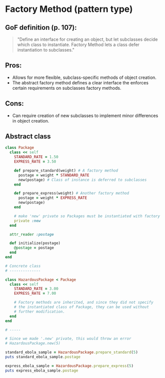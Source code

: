 # Factory Method (pattern type)


## GoF definition (p. 107):

> "Define an interface for creating an object, but let subclasses decide which
class to instantiate. Factory Method lets a class defer instantiation to
subclasses."

## Pros:

* Allows for more flexible, subclass-specific methods of object creation.
* The abstract factory method defines a clear interface the enforces certain requirements on subclasses factory methods.

## Cons:

* Can require creation of new subclasses to implement minor differences in object creation.

## Abstract class


```ruby
class Package
  class << self
    STANDARD_RATE = 1.50
    EXPRESS_RATE = 3.50

    def prepare_standard(weight) # A factory method
      postage = weight * STANDARD_RATE
      new(postage) # Class of instance is deferred to subclasses
    end

    def prepare_express(weight) # Another factory method
      postage = weight * EXPRESS_RATE
      new(postage)
    end

    # make 'new' private so Packages must be instantiated with factory methods
    private :new
  end

  attr_reader :postage

  def initialize(postage)
    @postage = postage
  end
end

# Concrete class
# --------------

class HazardousPackage < Package
  class << self
    STANDARD_RATE = 3.00
    EXPRESS_RATE = 7.00

    # Factory methods are inherited, and since they did not specify
    # the instantiated class of Package, they can be used without
    # further modification.
  end
end

# -----

# Since we made '.new' private, this would throw an error
# HazardousPackage.new(5)

standard_ebola_sample = HazardousPackage.prepare_standard(5)
puts standard_ebola_sample.postage

express_ebola_sample = HazardousPackage.prepare_express(5)
puts express_ebola_sample.postage
```
